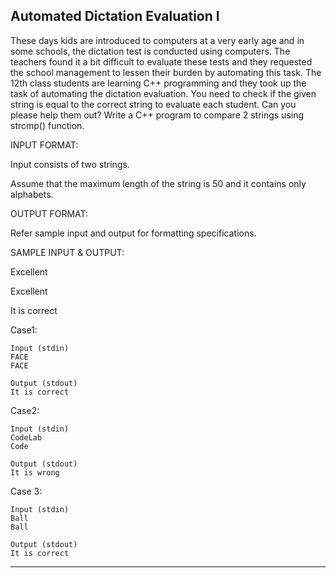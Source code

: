 ## Automated Dictation Evaluation I
These days kids are introduced to computers at a very early age and in some schools, the dictation test is conducted using computers. The teachers found it a bit difficult to evaluate these tests and they requested the school management to lessen their burden by automating this task. The 12th class students are learning C++ programming and they took up the task of automating the dictation evaluation. You need to check if the given string is equal to the correct string to evaluate each student. Can you please help them out? Write a C++ program to compare 2 strings using strcmp() function.

INPUT FORMAT:

Input consists of two strings.

Assume that the maximum length of the string is 50 and it contains only alphabets.

OUTPUT FORMAT:

Refer sample input and output for formatting specifications.

SAMPLE INPUT & OUTPUT:

Excellent

Excellent

It is correct

Case1: 
``` 
Input (stdin)
FACE
FACE

Output (stdout)
It is correct
```
Case2: 
```
Input (stdin)
CodeLab
Code

Output (stdout)
It is wrong
```
Case 3: 
```
Input (stdin)
Ball
Ball

Output (stdout)
It is correct
```

<hr>


